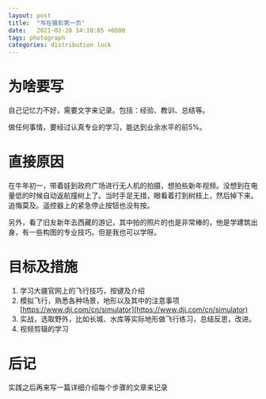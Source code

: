 ```yaml
---
layout: post
title:  "写在摄影第一页"
date:   2021-02-28 14:10:05 +0800
tags: photograph
categories: distribution lock
---
```


# 为啥要写

自己记忆力不好，需要文字来记录。包括：经验、教训、总结等。

做任何事情，要经过认真专业的学习，能达到业余水平的前5%。

# 直接原因

在牛年初一，带着娃到政府广场进行无人机的拍摄，想拍些新年视频。没想到在电量低的时候自动返航撞树上了。当时手足无措，眼看着打到树枝上，然后掉下来。追悔莫及。遥控器上的紧急停止按钮也没有按。

另外，看了旧友新年去西藏的游记，其中拍的照片的也是非常棒的，他是学建筑出身，有一些构图的专业技巧。但是我也可以学呀。

# 目标及措施

1. 学习大疆官网上的飞行技巧，按键及介绍
2. 模拟飞行，熟悉各种场景，地形以及其中的注意事项[https://www.dji.com/cn/simulator](https://www.dji.com/cn/simulator)
3. 实战，选取野外，比如长城、水库等实际地形做飞行练习，总结反思，改进。
4. 视频剪辑的学习

# 后记

实践之后再来写一篇详细介绍每个步骤的文章来记录
